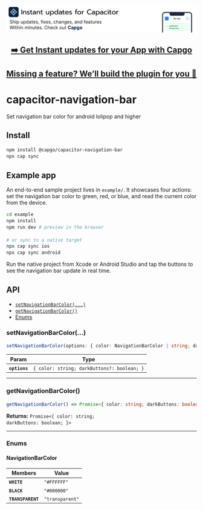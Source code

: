 <a href="https://capgo.app/"><img src='https://raw.githubusercontent.com/Cap-go/capgo/main/assets/capgo_banner.png' alt='Capgo - Instant updates for capacitor'/></a>

<div align="center">
  <h2><a href="https://capgo.app/?ref=plugin"> ➡️ Get Instant updates for your App with Capgo</a></h2>
  <h2><a href="https://capgo.app/consulting/?ref=plugin"> Missing a feature? We’ll build the plugin for you 💪</a></h2>
</div>

# capacitor-navigation-bar

Set navigation bar color for android lolipop and higher

## Install

```bash
npm install @capgo/capacitor-navigation-bar
npx cap sync
```

## Example app

An end-to-end sample project lives in `example/`. It showcases four actions: set the navigation bar
color to green, red, or blue, and read the current color from the device.

```bash
cd example
npm install
npm run dev # preview in the browser

# or sync to a native target
npx cap sync ios
npx cap sync android
```

Run the native project from Xcode or Android Studio and tap the buttons to see the navigation bar
update in real time.

## API

<docgen-index>

* [`setNavigationBarColor(...)`](#setnavigationbarcolor)
* [`getNavigationBarColor()`](#getnavigationbarcolor)
* [Enums](#enums)

</docgen-index>

<docgen-api>
<!--Update the source file JSDoc comments and rerun docgen to update the docs below-->

### setNavigationBarColor(...)

```typescript
setNavigationBarColor(options: { color: NavigationBarColor | string; darkButtons?: boolean; }) => Promise<void>
```

| Param         | Type                                                   |
| ------------- | ------------------------------------------------------ |
| **`options`** | <code>{ color: string; darkButtons?: boolean; }</code> |

--------------------


### getNavigationBarColor()

```typescript
getNavigationBarColor() => Promise<{ color: string; darkButtons: boolean; }>
```

**Returns:** <code>Promise&lt;{ color: string; darkButtons: boolean; }&gt;</code>

--------------------


### Enums


#### NavigationBarColor

| Members           | Value                      |
| ----------------- | -------------------------- |
| **`WHITE`**       | <code>"#FFFFFF"</code>     |
| **`BLACK`**       | <code>"#000000"</code>     |
| **`TRANSPARENT`** | <code>"transparent"</code> |

</docgen-api>

